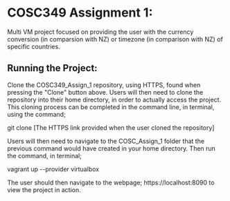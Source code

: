 # COSC349 Assignment 1:

Multi VM project focused on providing the user with the currency conversion (in comparsion with NZ) or timezone (in comparison with NZ) of specific countries.

## Running the Project:

Clone the COSC349_Assign_1 repository, using HTTPS, found when pressing the "Clone" button above. Users will then need to clone the repository into their home directory, in order to actually access the project. This cloning process can be completed in the command line, in terminal, using the command; 

git clone [The HTTPS link provided when the user cloned the repository]

Users will then need to navigate to the COSC_Assign_1 folder that the previous command would have created in your home directory. Then run the command, in terminal;

vagrant up --provider virtualbox

The user should then navigate to the webpage; https://localhost:8090 to view the project in action.

